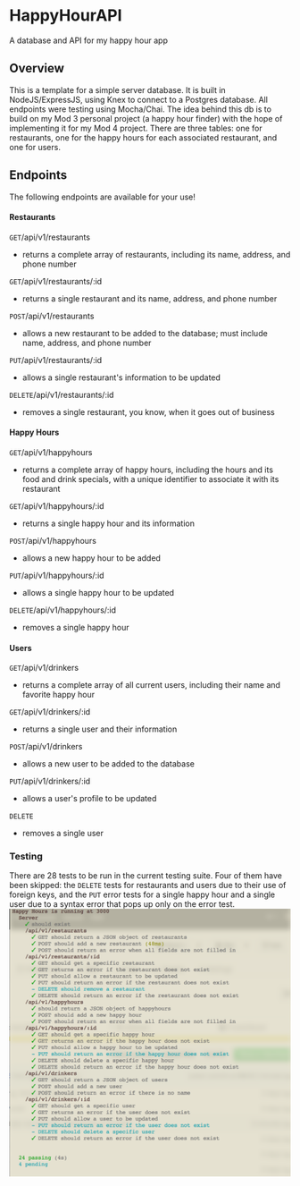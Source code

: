 # HappyHourAPI
A database and API for my happy hour app

## Overview

This is a template for a simple server database. It is built in NodeJS/ExpressJS, using Knex to connect to a Postgres database. All endpoints were testing using Mocha/Chai. The idea behind this db is to build on my Mod 3 personal project (a happy hour finder) with the hope of implementing it for my Mod 4 project. There are three tables: one for restaurants, one for the happy hours for each associated restaurant, and one for users.

## Endpoints

The following endpoints are available for your use!

#### Restaurants

`GET`/api/v1/restaurants
* returns a complete array of restaurants, including its name, address, and phone number

`GET`/api/v1/restaurants/:id
* returns a single restaurant and its name, address, and phone number

`POST`/api/v1/restaurants
* allows a new restaurant to be added to the database; must include name, address, and phone number

`PUT`/api/v1/restaurants/:id
* allows a single restaurant's information to be updated

`DELETE`/api/v1/restaurants/:id
* removes a single restaurant, you know, when it goes out of business

#### Happy Hours

`GET`/api/v1/happyhours
* returns a complete array of happy hours, including the hours and its food and drink specials, with a unique identifier to associate it with its restaurant

`GET`/api/v1/happyhours/:id
* returns a single happy hour and its information

`POST`/api/v1/happyhours
* allows a new happy hour to be added

`PUT`/api/v1/happyhours/:id
* allows a single happy hour to be updated

`DELETE`/api/v1/happyhours/:id
* removes a single happy hour

#### Users

`GET`/api/v1/drinkers
* returns a complete array of all current users, including their name and favorite happy hour

`GET`/api/v1/drinkers/:id
* returns a single user and their information

`POST`/api/v1/drinkers
* allows a new user to be added to the database

`PUT`/api/v1/drinkers/:id
* allows a user's profile to be updated

`DELETE`
* removes a single user

### Testing

There are 28 tests to be run in the current testing suite. Four of them have been skipped: the `DELETE` tests for restaurants and users due to their use of foreign keys, and the `PUT` error tests for a single happy hour and a single user due to a syntax error that pops up only on the error test.
![Screenshot of test suite](https://github.com/apsitos/HappyHourAPI/blob/master/Screen%20Shot%202017-03-25%20at%209.58.53%20PM.png)
